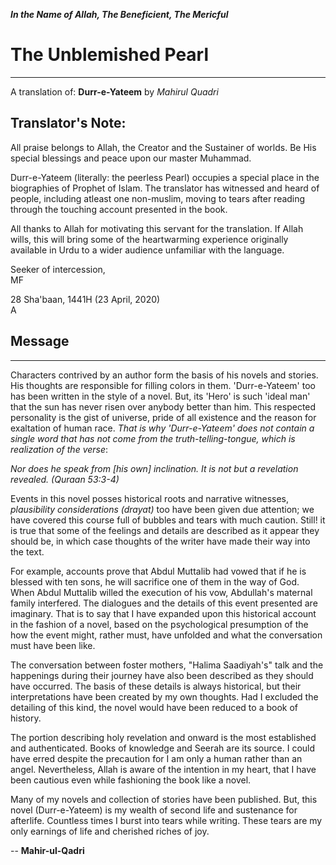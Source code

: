 ***In the Name of Allah, The Beneficient, The Mericful***



# The Unblemished Pearl
---
A translation of: **Durr-e-Yateem** by *Mahirul Quadri*

## Translator's Note:
All praise belongs to Allah, the Creator and the Sustainer of worlds.
Be His special blessings and peace upon our master Muhammad.

Durr-e-Yateem (literally: the peerless Pearl) occupies a special place in the biographies of Prophet of Islam. The translator has witnessed and heard of people, including atleast one non-muslim, moving to tears after reading through the touching account presented in the book.

All thanks to Allah for motivating this servant for the translation. If Allah wills, this will bring some of the heartwarming experience originally available in Urdu to a wider audience unfamiliar with the language.

Seeker of intercession,  
MF 

28 Sha'baan, 1441H (23 April, 2020)  
A

## Message
---
Characters contrived by an author form the basis of his novels and stories.
His thoughts are responsible for filling colors in them.
'Durr-e-Yateem' too has been written in the style of a novel.
But, its 'Hero' is such 'ideal man' that the sun has never risen over anybody better than him. This respected personality is the gist of universe, pride of all existence and the reason for exaltation of human race. *That is why 'Durr-e-Yateem' does not contain a single word that has not come from the truth-telling-tongue, which is realization of the verse*:

*Nor does he speak from [his own] inclination. It is not but a revelation revealed.  (Quraan 53:3-4)*

Events in this novel posses historical roots and narrative witnesses, *plausibility considerations (drayat)* too have been given due attention; we have covered this course full of bubbles and tears with much caution. Still! it is true that some of the feelings and details are described as it appear they should be, in which case thoughts of the writer have made their way into the text.

For example, accounts prove that Abdul Muttalib had vowed that if he is blessed with ten sons, he will sacrifice one of them in the way of God. When Abdul Muttalib willed the execution of his vow, Abdullah's maternal family interfered. The dialogues and the details of this event presented are imaginary. That is to say that I have expanded upon this historical account in the fashion of a novel, based on the psychological presumption of the how the event might, rather must, have unfolded and what the conversation must have been like.

The conversation between foster mothers, "Halima Saadiyah's" talk and the happenings during their journey have also been described as they should have occurred. The basis of these details is always historical, but their interpretations have been created by my own thoughts. Had I excluded the detailing of this kind, the novel would have been reduced to a book of history.

The portion describing holy revelation and onward is the most established and authenticated. Books of knowledge and Seerah are its source. I could have erred despite the precaution for I am only a human rather than an angel. Nevertheless, Allah is aware of the intention in my heart, that I have been cautious even while fashioning the book like a novel.

Many of my novels and collection of stories have been published. But, this novel (Durr-e-Yateem) is my wealth of second life and sustenance for afterlife. Countless times I burst into tears while writing. These tears are my only earnings of life and cherished riches of joy.

-- **Mahir-ul-Qadri**
